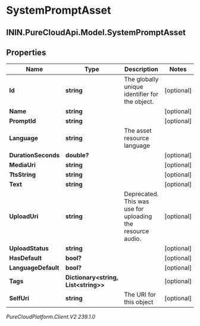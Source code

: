 # SystemPromptAsset

## ININ.PureCloudApi.Model.SystemPromptAsset

## Properties

|Name | Type | Description | Notes|
|------------ | ------------- | ------------- | -------------|
| **Id** | **string** | The globally unique identifier for the object. | [optional] |
| **Name** | **string** |  | [optional] |
| **PromptId** | **string** |  | [optional] |
| **Language** | **string** | The asset resource language | |
| **DurationSeconds** | **double?** |  | [optional] |
| **MediaUri** | **string** |  | [optional] |
| **TtsString** | **string** |  | [optional] |
| **Text** | **string** |  | [optional] |
| **UploadUri** | **string** | Deprecated. This was use for uploading the resource audio. | [optional] |
| **UploadStatus** | **string** |  | [optional] |
| **HasDefault** | **bool?** |  | [optional] |
| **LanguageDefault** | **bool?** |  | [optional] |
| **Tags** | **Dictionary&lt;string, List&lt;string&gt;&gt;** |  | [optional] |
| **SelfUri** | **string** | The URI for this object | [optional] |



_PureCloudPlatform.Client.V2 239.1.0_
